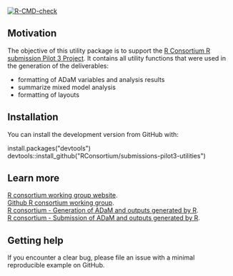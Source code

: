 <!-- badges: start -->

[![R-CMD-check](https://github.com/RConsortium/submissions-pilot3-utilities/workflows/R-CMD-check/badge.svg)](https://rconsortium.github.io/submissions-pilot3-utilities/)

<!-- badges: end -->

## Motivation

The objective of this utility package is to support the [R Consortium R submission Pilot 3 Project](https://rconsortium.github.io/submissions-wg/). It contains all utility functions that were used in the generation of the deliverables:
 - formatting of ADaM variables and analysis results
 - summarize mixed model analysis
 - formatting of layouts
 
## Installation

You can install the development version from GitHub with:

install.packages("devtools")
devtools::install_github("RConsortium/submissions-pilot3-utilities")

## Learn more

[R consortium working group website](https://rconsortium.github.io/submissions-wg/).  
[Github R consortium working group](https://github.com/RConsortium/).  
[R consortium - Generation of ADaM and outputs generated by R](https://github.com/RConsortium/submissions-pilot3-adam/).  
[R consortium - Submission of ADaM and outputs generated by R](https://github.com/RConsortium/submissions-pilot3-adam-to-fda/).

## Getting help

If you encounter a clear bug, please file an issue with a minimal reproducible example on GitHub.